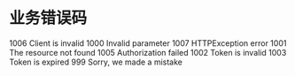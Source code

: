 # 业务错误码

1006 Client is invalid
1000 Invalid parameter
1007 HTTPException error
1001 The resource not found
1005 Authorization failed
1002 Token is invalid
1003 Token is expired
999 Sorry, we made a mistake